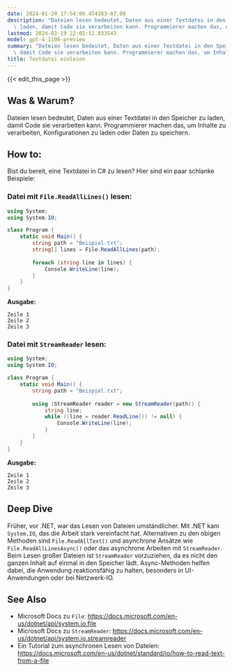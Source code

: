 ```yaml
---
date: 2024-01-20 17:54:00.454383-07:00
description: "Dateien lesen bedeutet, Daten aus einer Textdatei in den Speicher zu\
  \ laden, damit Code sie verarbeiten kann. Programmierer machen das, um Inhalte zu\u2026"
lastmod: 2024-02-19 22:05:12.833543
model: gpt-4-1106-preview
summary: "Dateien lesen bedeutet, Daten aus einer Textdatei in den Speicher zu laden,\
  \ damit Code sie verarbeiten kann. Programmierer machen das, um Inhalte zu\u2026"
title: Textdatei einlesen
---
```


{{< edit_this_page >}}

## Was & Warum?
Dateien lesen bedeutet, Daten aus einer Textdatei in den Speicher zu laden, damit Code sie verarbeiten kann. Programmierer machen das, um Inhalte zu verarbeiten, Konfigurationen zu laden oder Daten zu speichern.

## How to:
Bist du bereit, eine Textdatei in C# zu lesen? Hier sind ein paar schlanke Beispiele:

### Datei mit `File.ReadAllLines()` lesen:
```C#
using System;
using System.IO;

class Program {
    static void Main() {
        string path = "Beispiel.txt";
        string[] lines = File.ReadAllLines(path);
        
        foreach (string line in lines) {
            Console.WriteLine(line);
        }
    }
}
```
**Ausgabe:**
```
Zeile 1
Zeile 2
Zeile 3
```

### Datei mit `StreamReader` lesen:
```C#
using System;
using System.IO;

class Program {
    static void Main() {
        string path = "Beispiel.txt";
        
        using (StreamReader reader = new StreamReader(path)) {
            string line;
            while ((line = reader.ReadLine()) != null) {
                Console.WriteLine(line);
            }
        }
    }
}
```
**Ausgabe:**
```
Zeile 1
Zeile 2
Zeile 3
```

## Deep Dive
Früher, vor .NET, war das Lesen von Dateien umständlicher. Mit .NET kam `System.IO`, das die Arbeit stark vereinfacht hat. Alternativen zu den obigen Methoden sind `File.ReadAllText()` und asynchrone Ansätze wie `File.ReadAllLinesAsync()` oder das asynchrone Arbeiten mit `StreamReader`. Beim Lesen großer Dateien ist `StreamReader` vorzuziehen, da es nicht den ganzen Inhalt auf einmal in den Speicher lädt. Async-Methoden helfen dabei, die Anwendung reaktionsfähig zu halten, besonders in UI-Anwendungen oder bei Netzwerk-IO.

## See Also
- Microsoft Docs zu `File`: https://docs.microsoft.com/en-us/dotnet/api/system.io.file
- Microsoft Docs zu `StreamReader`: https://docs.microsoft.com/en-us/dotnet/api/system.io.streamreader
- Ein Tutorial zum asynchronen Lesen von Dateien: https://docs.microsoft.com/en-us/dotnet/standard/io/how-to-read-text-from-a-file
